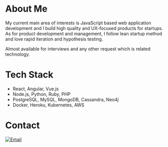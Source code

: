<!--
**wiseinvoker/wiseinvoker** is a ✨ _special_ ✨ repository because its `README.md` (this file) appears on your GitHub profile.

Here are some ideas to get you started:

- 🔭 I’m currently working on ...
- 🌱 I’m currently learning ...
- 👯 I’m looking to collaborate on ...
- 🤔 I’m looking for help with ...
- 💬 Ask me about ...
- 📫 How to reach me: ...
- 😄 Pronouns: ...
- ⚡ Fun fact: ...
-->
# About Me
My current main area of interests is JavaScript based web application development and I build high quality and UX-focused products for startups.
As for product development and management, I follow lean startup method and love rapid iteration and hypothesis testing.

Almost available for interviews and any other request which is related technology.

# Tech Stack
- React, Angular, Vue.js
- Node.js, Python, Ruby, PHP
- PostgreSQL, MySQL, MongoDB, Cassandra, Neo4j
- Docker, Heroku, Kubernetes, AWS

# Contact
   [![Email](https://img.shields.io/badge/-Email-c14438?style=flat&logo=Gmail&logoColor=white&link=mailto:grityangel@gmail.com)](mailto:grityangel@gmail.com)
